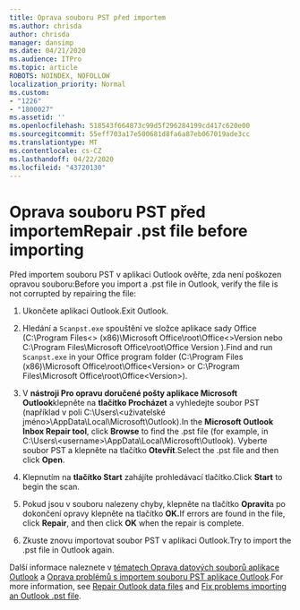 ```yaml
---
title: Oprava souboru PST před importem
ms.author: chrisda
author: chrisda
manager: dansimp
ms.date: 04/21/2020
ms.audience: ITPro
ms.topic: article
ROBOTS: NOINDEX, NOFOLLOW
localization_priority: Normal
ms.custom:
- "1226"
- "1800027"
ms.assetid: ''
ms.openlocfilehash: 518543f664873c99d5f296284199cd417c620e00
ms.sourcegitcommit: 55eff703a17e500681d8fa6a87eb067019ade3cc
ms.translationtype: MT
ms.contentlocale: cs-CZ
ms.lasthandoff: 04/22/2020
ms.locfileid: "43720130"
---
```

# <a name="repair-pst-file-before-importing"></a><span data-ttu-id="05eee-102">Oprava souboru PST před importem</span><span class="sxs-lookup"><span data-stu-id="05eee-102">Repair .pst file before importing</span></span>

<span data-ttu-id="05eee-103">Před importem souboru PST v aplikaci Outlook ověřte, zda není poškozen opravou souboru:</span><span class="sxs-lookup"><span data-stu-id="05eee-103">Before you import a .pst file in Outlook, verify the file is not corrupted by repairing the file:</span></span>

1. <span data-ttu-id="05eee-104">Ukončete aplikaci Outlook.</span><span class="sxs-lookup"><span data-stu-id="05eee-104">Exit Outlook.</span></span>

2. <span data-ttu-id="05eee-105">Hledání a `Scanpst.exe` spouštění ve složce aplikace sady Office (C:\Program Files\<\> (x86)\Microsoft Office\root\Office\<\>Version nebo C:\Program Files\Microsoft Office\root\Office Version ).</span><span class="sxs-lookup"><span data-stu-id="05eee-105">Find and run `Scanpst.exe` in your Office program folder (C:\Program Files (x86)\Microsoft Office\root\Office\<Version\> or C:\Program Files\Microsoft Office\root\Office\<Version\>).</span></span>

3. <span data-ttu-id="05eee-106">V **nástroji Pro opravu doručené pošty aplikace Microsoft Outlook**klepněte na **tlačítko Procházet** a vyhledejte soubor PST (například v poli C:\Users\\<uživatelské jméno\>\AppData\Local\Microsoft\Outlook).</span><span class="sxs-lookup"><span data-stu-id="05eee-106">In the **Microsoft Outlook Inbox Repair tool**, click **Browse** to find the .pst file (for example, in C:\Users\\<username\>\AppData\Local\Microsoft\Outlook).</span></span> <span data-ttu-id="05eee-107">Vyberte soubor PST a klepněte na tlačítko **Otevřít**.</span><span class="sxs-lookup"><span data-stu-id="05eee-107">Select the .pst file and then click **Open**.</span></span>

4. <span data-ttu-id="05eee-108">Klepnutím na **tlačítko Start** zahájíte prohledávací tlačítko.</span><span class="sxs-lookup"><span data-stu-id="05eee-108">Click **Start** to begin the scan.</span></span>

5. <span data-ttu-id="05eee-109">Pokud jsou v souboru nalezeny chyby, klepněte na tlačítko **Opravit**a po dokončení opravy klepněte na tlačítko **OK.**</span><span class="sxs-lookup"><span data-stu-id="05eee-109">If errors are found in the file, click **Repair**, and then click **OK** when the repair is complete.</span></span>

6. <span data-ttu-id="05eee-110">Zkuste znovu importovat soubor PST v aplikaci Outlook.</span><span class="sxs-lookup"><span data-stu-id="05eee-110">Try to import the .pst file in Outlook again.</span></span>

<span data-ttu-id="05eee-111">Další informace naleznete v [tématech Oprava datových souborů aplikace Outlook](https://support.office.com/article/25663bc3-11ec-4412-86c4-60458afc5253) a [Oprava problémů s importem souboru PST aplikace Outlook](https://support.office.com/article/2d2e50dc-5c36-4ab2-ab50-f1be733b3d6e).</span><span class="sxs-lookup"><span data-stu-id="05eee-111">For more information, see [Repair Outlook data files](https://support.office.com/article/25663bc3-11ec-4412-86c4-60458afc5253) and [Fix problems importing an Outlook .pst file](https://support.office.com/article/2d2e50dc-5c36-4ab2-ab50-f1be733b3d6e).</span></span>
